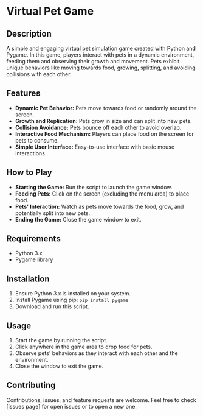 # Virtual Pet Game

## Description
A simple and engaging virtual pet simulation game created with Python and Pygame. In this game, players interact with pets in a dynamic environment, feeding them and observing their growth and movement. Pets exhibit unique behaviors like moving towards food, growing, splitting, and avoiding collisions with each other.

## Features
- **Dynamic Pet Behavior:** Pets move towards food or randomly around the screen.
- **Growth and Replication:** Pets grow in size and can split into new pets.
- **Collision Avoidance:** Pets bounce off each other to avoid overlap.
- **Interactive Food Mechanism:** Players can place food on the screen for pets to consume.
- **Simple User Interface:** Easy-to-use interface with basic mouse interactions.

## How to Play
- **Starting the Game:** Run the script to launch the game window.
- **Feeding Pets:** Click on the screen (excluding the menu area) to place food.
- **Pets' Interaction:** Watch as pets move towards the food, grow, and potentially split into new pets.
- **Ending the Game:** Close the game window to exit.

## Requirements
- Python 3.x
- Pygame library

## Installation
1. Ensure Python 3.x is installed on your system.
2. Install Pygame using pip: `pip install pygame`
3. Download and run this script.

## Usage
1. Start the game by running the script.
2. Click anywhere in the game area to drop food for pets.
3. Observe pets' behaviors as they interact with each other and the environment.
4. Close the window to exit the game.

## Contributing
Contributions, issues, and feature requests are welcome. Feel free to check [issues page] for open issues or to open a new one.
